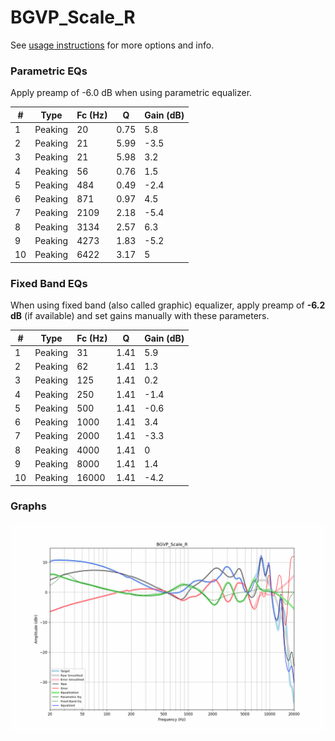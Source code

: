 # BGVP_Scale_R
See [usage instructions](https://github.com/jaakkopasanen/AutoEq#usage) for more options and info.

### Parametric EQs
Apply preamp of -6.0 dB when using parametric equalizer.

|   # | Type    |   Fc (Hz) |    Q |   Gain (dB) |
|-----|---------|-----------|------|-------------|
|   1 | Peaking |        20 | 0.75 |         5.8 |
|   2 | Peaking |        21 | 5.99 |        -3.5 |
|   3 | Peaking |        21 | 5.98 |         3.2 |
|   4 | Peaking |        56 | 0.76 |         1.5 |
|   5 | Peaking |       484 | 0.49 |        -2.4 |
|   6 | Peaking |       871 | 0.97 |         4.5 |
|   7 | Peaking |      2109 | 2.18 |        -5.4 |
|   8 | Peaking |      3134 | 2.57 |         6.3 |
|   9 | Peaking |      4273 | 1.83 |        -5.2 |
|  10 | Peaking |      6422 | 3.17 |         5   |

### Fixed Band EQs
When using fixed band (also called graphic) equalizer, apply preamp of **-6.2 dB** (if available) and set gains manually with these parameters.

|   # | Type    |   Fc (Hz) |    Q |   Gain (dB) |
|-----|---------|-----------|------|-------------|
|   1 | Peaking |        31 | 1.41 |         5.9 |
|   2 | Peaking |        62 | 1.41 |         1.3 |
|   3 | Peaking |       125 | 1.41 |         0.2 |
|   4 | Peaking |       250 | 1.41 |        -1.4 |
|   5 | Peaking |       500 | 1.41 |        -0.6 |
|   6 | Peaking |      1000 | 1.41 |         3.4 |
|   7 | Peaking |      2000 | 1.41 |        -3.3 |
|   8 | Peaking |      4000 | 1.41 |         0   |
|   9 | Peaking |      8000 | 1.41 |         1.4 |
|  10 | Peaking |     16000 | 1.41 |        -4.2 |

### Graphs
![](./BGVP_Scale_R.png)
